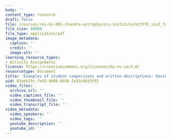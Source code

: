 ```yaml
---
body: ''
content_type: resource
draft: false
file: /courses/res-hs-001-chandra-astrophysics-institute/mithfh_inv2_fnl_prj_dvd.pdf
file_size: 40060
file_type: application/pdf
image_metadata:
  caption: ''
  credit: ''
  image-alt: ''
learning_resource_types:
- Activity Assignments
license: https://creativecommons.org/licenses/by-nc-sa/4.0/
resourcetype: Document
title: 'Examples of student comparisons and written descriptions: David''s Project'
uid: 02eeb19c-fe43-4680-bb56-2a33c6033f03
video_files:
  archive_url: ''
  video_captions_file: ''
  video_thumbnail_file: ''
  video_transcript_file: ''
video_metadata:
  video_speakers: ''
  video_tags: ''
  youtube_description: ''
  youtube_id: ''
---
```

